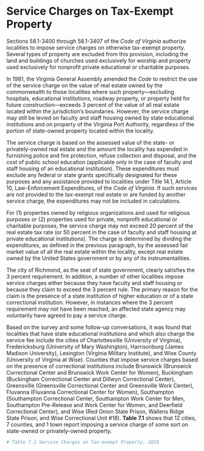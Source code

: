 # Service Charges on Tax-Exempt Property

Sections 58.1-3400 through 58.1-3407 of the *Code of Virginia* authorize localities to impose service charges on otherwise tax-exempt property. Several types of property are excluded from this provision, including the land and buildings of churches used exclusively for worship and property used exclusively for nonprofit private educational or charitable purposes.

In 1981, the Virginia General Assembly amended the *Code* to restrict the use of the service charge on the value of real estate owned by the commonwealth to those localities where such property—excluding hospitals, educational institutions, roadway property, or property held for future construction—exceeds 3 percent of the value of all real estate located within the jurisdiction’s boundaries. However, the service charge may still be levied on faculty and staff housing owned by state educational institutions and on property of the Virginia Port Authority, regardless of the portion of state-owned property located within the locality.

The service charge is based on the assessed value of the state- or privately-owned real estate and the amount the locality has expended in furnishing police and fire protection, refuse collection and disposal, and the cost of public school education (applicable only in the case of faculty and staff housing of an educational institution). These expenditures must exclude any federal or state grants specifically designated for these purposes and any assistance provided to localities under Title 14.1, Article 10, Law-Enforcement Expenditures, of the *Code of Virginia*. If such services are not provided to the tax-exempt real estate or are funded by another service charge, the expenditures may not be included in calculations.

For (1) properties owned by religious organizations and used for religious purposes or (2) properties used for private, nonprofit educational or charitable purposes, the service charge may not exceed 20 percent of the real estate tax rate (or 50 percent in the case of faculty and staff housing at private educational institutions). The charge is determined by dividing the expenditures, as defined in the previous paragraph, by the assessed fair market value of all the real estate within the locality, except real estate owned by the United States government or by any of its instrumentalities. 

The city of Richmond, as the seat of state government, clearly satisfies the 3 percent requirement. In addition, a number of other localities impose service charges either because they have faculty and staff housing or because they claim to exceed the 3 percent rule. The primary reason for the claim is the presence of a state institution of higher education or of a state correctional institution. However, in instances where the 3 percent requirement may not have been reached, an affected state agency may voluntarily have agreed to pay a service charge.

Based on the survey and some follow-up conversations, it was found that localities that have state educational institutions and which also charge the service fee include the cities of Charlottesville (University of Virginia), Fredericksburg (University of Mary Washington), Harrisonburg (James Madison University), Lexington (Virginia Military Institute), and Wise County (University of Virginia at Wise). Counties that impose service charges based on the presence of correctional institutions include Brunswick (Brunswick Correctional Center and Brunswick Work Center for Women), Buckingham (Buckingham Correctional Center and Dillwyn Correctional Center), Greensville (Greensville Correctional Center and Greensville Work Center), Fluvanna (Fluvanna Correctional Center for Women), Southampton (Southampton Correctional Center, Southampton Work Center for Men, Southampton Pre-Release and Work Center for Women, and Deerfield Correctional Center), and Wise (Red Onion State Prison, Wallens Ridge State Prison, and Wise Correctional Unit #18). **Table 7.1** shows that 12 cities, 7 counties, and 1 town report imposing a service charge of some sort on state-owned or privately-owned property.


```r
# Table 7.1 Service Charges on Tax-exempt Property, 2019
```
